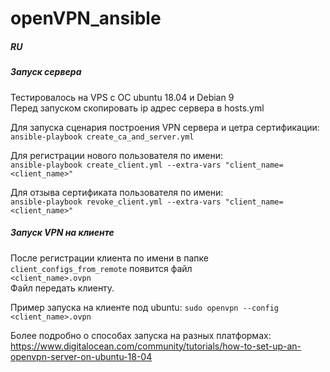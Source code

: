 # openVPN_ansible
##### RU

##### Запуск сервера

Тестировалось на VPS с ОС ubuntu 18.04 и Debian 9  
Перед запуском скопировать ip адрес сервера в hosts.yml

Для запуска сценария построения VPN сервера и цетра сертификации:  
`ansible-playbook create_ca_and_server.yml`

Для регистрации нового пользователя по имени:  
`ansible-playbook create_client.yml --extra-vars "client_name=<client_name>"`

Для отзыва сертификата пользователя по имени:  
`ansible-playbook revoke_client.yml --extra-vars "client_name=<client_name>"`

##### Запуск VPN на клиенте

После регистрации клиента по имени в папке `client_configs_from_remote` появится файл  
`<client_name>.ovpn`  
Файл передать клиенту. 

Пример запуска на клиенте под ubuntu:
`sudo openvpn --config <client_name>.ovpn`

Более подробно о способах запуска на разных платформах: 
https://www.digitalocean.com/community/tutorials/how-to-set-up-an-openvpn-server-on-ubuntu-18-04

